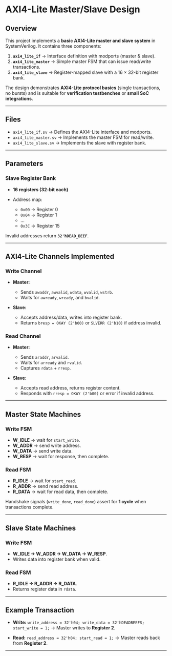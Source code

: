 # AXI4-Lite Master/Slave Design

##  Overview

This project implements a **basic AXI4-Lite master and slave system** in SystemVerilog.
It contains three components:

1. **`axi4_lite_if`** → Interface definition with modports (master & slave).
2. **`axi4_lite_master`** → Simple master FSM that can issue read/write transactions.
3. **`axi4_lite_slave`** → Register-mapped slave with a 16 × 32-bit register bank.

The design demonstrates **AXI4-Lite protocol basics** (single transactions, no bursts) and is suitable for **verification testbenches** or **small SoC integrations**.

---

##  Files

* `axi4_lite_if.sv` → Defines the AXI4-Lite interface and modports.
* `axi4_lite_master.sv` → Implements the master FSM for read/write.
* `axi4_lite_slave.sv` → Implements the slave with register bank.

---

##  Parameters

### Slave Register Bank

* **16 registers (32-bit each)**
* Address map:

  * `0x00` → Register 0
  * `0x04` → Register 1
  * …
  * `0x3C` → Register 15

Invalid addresses return **`32'hDEAD_BEEF`**.

---

##  AXI4-Lite Channels Implemented

### Write Channel

* **Master:**

  * Sends `awaddr`, `awvalid`, `wdata`, `wvalid`, `wstrb`.
  * Waits for `awready`, `wready`, and `bvalid`.

* **Slave:**

  * Accepts address/data, writes into register bank.
  * Returns `bresp = OKAY (2'b00)` or `SLVERR (2'b10)` if address invalid.

### Read Channel

* **Master:**

  * Sends `araddr`, `arvalid`.
  * Waits for `arready` and `rvalid`.
  * Captures `rdata` + `rresp`.

* **Slave:**

  * Accepts read address, returns register content.
  * Responds with `rresp = OKAY (2'b00)` or error if invalid address.

---

##  Master State Machines

### Write FSM

* **W\_IDLE** → wait for `start_write`.
* **W\_ADDR** → send write address.
* **W\_DATA** → send write data.
* **W\_RESP** → wait for response, then complete.

### Read FSM

* **R\_IDLE** → wait for `start_read`.
* **R\_ADDR** → send read address.
* **R\_DATA** → wait for read data, then complete.

 Handshake signals (`write_done`, `read_done`) assert for **1 cycle** when transactions complete.

---

##  Slave State Machines

### Write FSM

* **W\_IDLE → W\_ADDR → W\_DATA → W\_RESP**.
* Writes data into register bank when valid.

### Read FSM

* **R\_IDLE → R\_ADDR → R\_DATA**.
* Returns register data in `rdata`.

---


##  Example Transaction

* **Write:**
  `write_address = 32'h04; write_data = 32'hDEADBEEFS; start_write = 1;`
  → Master writes to **Register 2**.

* **Read:**
  `read_address = 32'h04; start_read = 1;`
  → Master reads back from **Register 2**.

---

